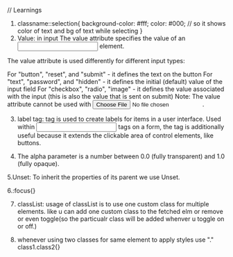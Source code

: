 //  Learnings

  1. classname::selection{
    background-color: #fff;
    color: #000; // so it shows color of text and bg of text while selecting
  }
  2. Value: in input 
   The value attribute specifies the value of an <input> element.

The value attribute is used differently for different input types:

For "button", "reset", and "submit" - it defines the text on the button
For "text", "password", and "hidden" - it defines the initial (default) value of the input field
For "checkbox", "radio", "image" - it defines the value associated with the input (this is also the value that is sent on submit)
Note: The value attribute cannot be used with <input type="file">.


 3. label tag:
     <label> tag is used to create labels for items in a user interface. Used within <input> tags on a form, 
     the <label> tag is additionally useful because it extends the clickable area of control elements, like buttons. 

 4.  The alpha parameter is a number between 0.0 (fully transparent) and 1.0 (fully opaque). 
 
 5.Unset: To inherit the properties of its parent we use Unset.

 6.:focus{}

 7. classList: usage of classList is to use one custom class for multiple elements.
 like u can add one custom class to the fetched elm or remove or even toggle(so the particualr class will be added whenver u toggle on or off.)
 
 8. whenever using two classes for same element to apply styles use "." 
              class1.class2{}